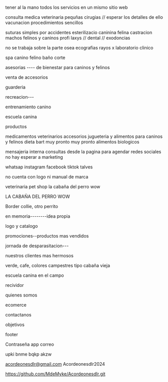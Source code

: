 tener al la mano todos los servicios en un mismo sitio web 

consulta medica veterinaria 
pequñas cirugias // esperar los detalles de ello 
vacunacion 
procedimientos sencillos 

suturas simples por accidentes
esterilizacio caninina felina 
castracion machos felinos y caninos 
profi laxys // dental // exodoncias 

no se trabaja sobre la parte osea 
ecografias 
rayos x
laboratorio clinico 

spa canino felino
baño corte


asesorias ----
de bienestar para caninos y felinos

venta de accesorios 

guarderia 

recreacion---

entrenamiento canino

escuela canina

productos 

medicamentos veterinarios
accesorios jugueteria
y alimentos para caninos y felinos 
dieta bart muy pronto muy pronto alimentos biologicos

mensajeria interna 
consultas desde la pagina para agendar
redes sociales no hay esperar a marketing

whatsap 
instagram 
facebook 
tiktok talves

no cuenta con logo ni manual de marca 

veterinaria pet shop la cabaña del perro wow 

LA CABAÑA DEL PERRO WOW

Border collie, otro perrito 

en memoria--------idea propia


logo y catalogo 



promociones--productos mas vendidos

jornada de desparasitacion---


nuestros clientes mas hermosos 

verde, cafe, colores campestres tipo cabaña vieja 

escuela canina en el campo 




 

 recividor 

 quienes somos 

 ecomerce 

 contactanos 

 objetivos 

 footer


Contraseña app correo   

 upki bnme bqkp akzw



 acordeonesdlr@gmail.com
 Acordeonesdlr2024





 https://github.com/MdeMyke/Acordeonesdlr.git
 